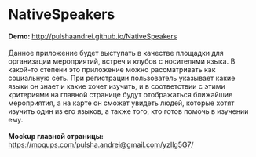 # NativeSpeakers

<b>Demo: </b> http://pulshaandrei.github.io/NativeSpeakers </br></br>
Данное приложение будет выступать в качестве площадки для организации мероприятий, встреч и клубов с носителями языка. В какой-то степени это приложение можно рассматривать как социальную сеть.  При регистрации пользователь указывает какие языки он знает и какие хочет изучить, и в соответствии с этими критериями на главной странице будут отображаться ближайшие мероприятия, а на карте он сможет увидеть людей, которые хотят изучить один из его языков, а также того, кто готов помочь в изучении ему.
</br></br>
<b>Mockup главной страницы: </b> https://moqups.com/pulsha.andrei@gmail.com/yzIlg5G7/
